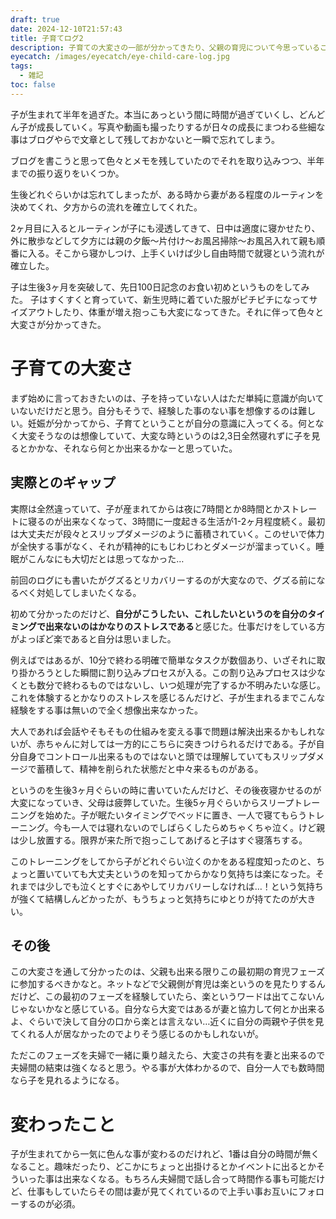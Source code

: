 ```yaml
---
draft: true
date: 2024-12-10T21:57:43
title: 子育てログ2
description: 子育ての大変さの一部が分かってきたり、父親の育児について今思っていることを残しています
eyecatch: /images/eyecatch/eye-child-care-log.jpg
tags:
  - 雑記
toc: false
---
```

子が生まれて半年を過ぎた。本当にあっという間に時間が過ぎていくし、どんどん子が成長していく。写真や動画も撮ったりするが日々の成長にまつわる些細な事はブログやらで文章として残しておかないと一瞬で忘れてしまう。

ブログを書こうと思って色々とメモを残していたのでそれを取り込みつつ、半年までの振り返りをいくつか。

生後どれぐらいかは忘れてしまったが、ある時から妻がある程度のルーティンを決めてくれ、夕方からの流れを確立してくれた。

2ヶ月目に入るとルーティンが子にも浸透してきて、日中は適度に寝かせたり、外に散歩などして夕方には親の夕飯〜片付け〜お風呂掃除〜お風呂入れて親も順番に入る。そこから寝かしつけ、上手くいけば少し自由時間で就寝という流れが確立した。

子は生後3ヶ月を突破して、先日100日記念のお食い初めというものをしてみた。
子はすくすくと育っていて、新生児時に着ていた服がピチピチになってサイズアウトしたり、体重が増え抱っこも大変になってきた。それに伴って色々と大変さが分かってきた。

# 子育ての大変さ

まず始めに言っておきたいのは、子を持っていない人はただ単純に意識が向いていないだけだと思う。自分もそうで、経験した事のない事を想像するのは難しい。妊娠が分かってから、子育てということが自分の意識に入ってくる。何となく大変そうなのは想像していて、大変な時というのは2,3日全然寝れずに子を見るとかかな、それなら何とか出来るかなーと思っていた。

## 実際とのギャップ

実際は全然違っていて、子が産まれてからは夜に7時間とか8時間とかストレートに寝るのが出来なくなって、3時間に一度起きる生活が1-2ヶ月程度続く。最初は大丈夫だが段々とスリップダメージのように蓄積されていく。このせいで体力が全快する事がなく、それが精神的にもじわじわとダメージが溜まっていく。睡眠がこんなにも大切だとは思ってなかった…

前回のログにも書いたがグズるとリカバリーするのが大変なので、グズる前になるべく対処してしまいたくなる。

初めて分かったのだけど、**自分がこうしたい、これしたいというのを自分のタイミングで出来ないのはかなりのストレスである**と感じた。仕事だけをしている方がよっぽど楽であると自分は思いました。

例えばではあるが、10分で終わる明確で簡単なタスクが数個あり、いざそれに取り掛かろうとした瞬間に割り込みプロセスが入る。この割り込みプロセスは少なくとも数分で終わるものではないし、いつ処理が完了するか不明みたいな感じ。
これを体験するとかなりのストレスを感じるんだけど、子が生まれるまでこんな経験をする事は無いので全く想像出来なかった。

大人であれば会話やそもそもの仕組みを変える事で問題は解決出来るかもしれないが、赤ちゃんに対しては一方的にこちらに突きつけられるだけである。子が自分自身でコントロール出来るものではないと頭では理解していてもスリップダメージで蓄積して、精神を削られた状態だと中々来るものがある。

というのを生後3ヶ月ぐらいの時に書いていたんだけど、その後夜寝かせるのが大変になっていき、父母は疲弊していた。生後5ヶ月ぐらいからスリープトレーニングを始めた。子が眠たいタイミングでベッドに置き、一人で寝てもらうトレーニング。今も一人では寝れないのでしばらくしたらめちゃくちゃ泣く。けど親は少し放置する。限界が来た所で抱っこしてあげると子はすぐ寝落ちする。

このトレーニングをしてから子がどれぐらい泣くのかをある程度知ったのと、ちょっと置いていても大丈夫というのを知ってからかなり気持ちは楽になった。それまでは少しでも泣くとすぐにあやしてリカバリーしなければ…！という気持ちが強くて結構しんどかったが、もうちょっと気持ちにゆとりが持てたのが大きい。

## その後

この大変さを通して分かったのは、父親も出来る限りこの最初期の育児フェーズに参加するべきかなと。ネットなどで父親側が育児は楽というのを見たりするんだけど、この最初のフェーズを経験していたら、楽というワードは出てこないんじゃないかなと感じている。自分なら大変ではあるが妻と協力して何とか出来るよ、ぐらいで決して自分の口から楽とは言えない…近くに自分の両親や子供を見てくれる人が居なかったのでよりそう感じるのかもしれないが。

ただこのフェーズを夫婦で一緒に乗り越えたら、大変さの共有を妻と出来るので夫婦間の結束は強くなると思う。やる事が大体わかるので、自分一人でも数時間なら子を見れるようになる。

# 変わったこと

子が生まれてから一気に色んな事が変わるのだけれど、1番は自分の時間が無くなること。趣味だったり、どこかにちょっと出掛けるとかイベントに出るとかそういった事は出来なくなる。もちろん夫婦間で話し合って時間作る事も可能だけど、仕事もしていたらその間は妻が見てくれているので上手い事お互いにフォローするのが必須。


